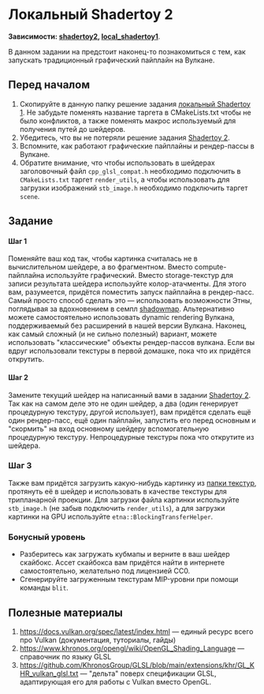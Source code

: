 # Локальный Shadertoy 2

**Зависимости: [shadertoy2](/tasks/shadertoy2/), [local_shadertoy1](/tasks/local_shadertoy1/)**.

В данном задании на предстоит наконец-то познакомиться с тем, как запускать традиционный графический пайплайн на Вулкане.

## Перед началом

 1. Скопируйте в данную папку решение задания [локальный Shadertoy 1](/tasks/local_shadertoy1/).
    Не забудьте поменять название таргета в CMakeLists.txt чтобы не было конфликтов, а также поменять макрос используемый для получения путей до шейдеров.
 2. Убедитесь, что вы не потеряли решение задания [Shadertoy 2](/tasks/shadertoy2/).
 3. Вспомните, как работают графические пайплайны и рендер-пассы в Вулкане.
 4. Обратите внимание, что чтобы использовать в шейдерах заголовочный файл `cpp_glsl_compat.h` необходимо подключить в `CMakeLists.txt` таргет `render_utils`, а чтобы использовать для загрузки изображений `stb_image.h` необходимо подключить таргет `scene`.

## Задание

#### Шаг 1

Поменяйте ваш код так, чтобы картинка считалась не в вычислительном шейдере, а во фрагментном.
Вместо compute-пайплайна используйте графический.
Вместо storage-текстур для записи результата шейдера используйте колор-атачменты.
Для этого вам, разумеется, придётся поместить запуск пайплайна в рендер-пасс.
Самый просто способ сделать это &mdash; использовать возможности Этны, поглядывая за вдохновением в семпл [shadowmap](/samples/shadowmap/).
Альтернативно можете самостоятельно использовать dynamic rendering Вулкана, поддерживаемый без расширений в нашей версии Вулкана.
Наконец, как самый сложный (и не сильно полезный) вариант, можете использовать "классические" объекты рендер-пассов вулкана.
Если вы вдруг использовали текстуры в первой домашке, пока что их придётся открутить.

#### Шаг 2

Замените текущий шейдер на написанный вами в задании [Shadertoy 2](/tasks/shadertoy2/).
Так как на самом деле это не один шейдер, а два (один генерирует процедурную текстуру, другой использует), вам придётся сделать ещё один рендер-пасс, ещё один пайплайн, запустить его перед основным и "скормить" на вход основному шейдеру вспомогательную процедурную текстуру.
Непроцедурные текстуры пока что открутите из шейдера.

### Шаг 3

Также вам придётся загрузить какую-нибудь картинку из [папки текстур](/resources/textures/), протянуть её в шейдер и использовать в качестве текстуры для трипланарной проекции.
Для загрузки файла картинки используйте `stb_image.h` (не забыв подключить `render_utils`), а для загрузки картинки на GPU используйте `etna::BlockingTransferHelper`.

### Бонусный уровень

- Разберитесь как загружать кубмапы и верните в ваш шейдер скайбокс.
  Ассет скайбокса вам придётся найти в интернете самостоятельно, желательно под лицензией CC0.
- Сгенерируйте загруженным текстурам MIP-уровни при помощи команды `blit`.

## Полезные материалы

 1. https://docs.vulkan.org/spec/latest/index.html &mdash; единый ресурс всего про Vulkan (документация, туториалы, гайды)
 2. https://www.khronos.org/opengl/wiki/OpenGL_Shading_Language &mdash; справочник по языку GLSL
 3. https://github.com/KhronosGroup/GLSL/blob/main/extensions/khr/GL_KHR_vulkan_glsl.txt &mdash; "дельта" поверх спецификации GLSL, адаптирующая его для работы с Vulkan вместо OpenGL.
